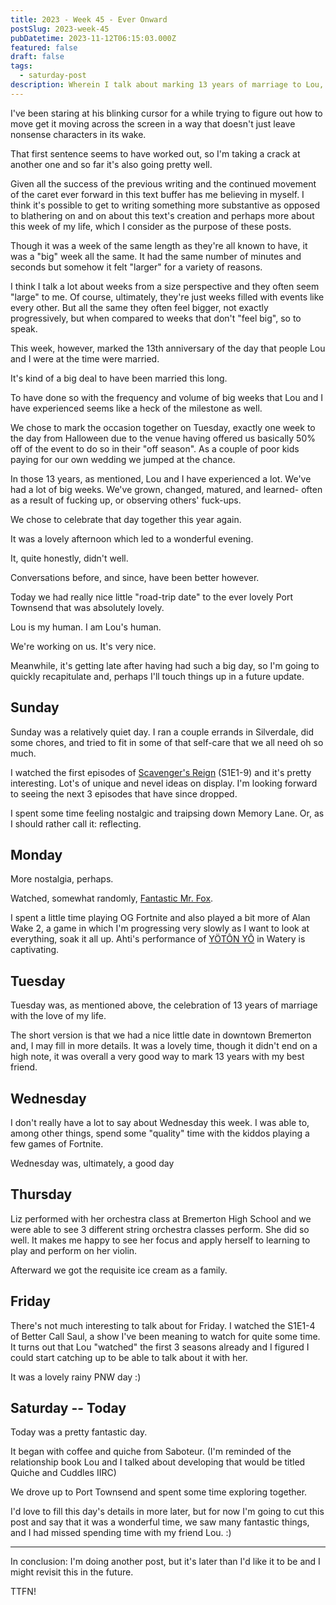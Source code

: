 ```yaml
---
title: 2023 - Week 45 - Ever Onward
postSlug: 2023-week-45
pubDatetime: 2023-11-12T06:15:03.000Z
featured: false
draft: false
tags:
  - saturday-post
description: Wherein I talk about marking 13 years of marriage to Lou, talk about some media consumed, and generally describe the process of the writing this post at the beginning. I think this is rather WIP and I may be back to update it...
---
```


I've been staring at his blinking cursor for a while trying to figure out how to move get it moving across the screen in a way that doesn't just leave nonsense characters in its wake.

That first sentence seems to have worked out, so I'm taking a crack at another one and so far it's also going pretty well.

Given all the success of the previous writing and the continued movement of the caret ever forward in this text buffer has me believing in myself. I think it's possible to get to writing something more substantive as opposed to blathering on and on about this text's creation and perhaps more about this week of my life, which I consider as the purpose of these posts.

Though it was a week of the same length as they're all known to have, it was a "big" week all the same. It had the same number of minutes and seconds but somehow it felt "larger" for a variety of reasons.

I think I talk a lot about weeks from a size perspective and they often seem "large" to me. Of course, ultimately, they're just weeks filled with events like every other. But all the same they often feel bigger, not exactly progressively, but when compared to weeks that don't "feel big", so to speak.

This week, however, marked the 13th anniversary of the day that people Lou and I were at the time were married.

It's kind of a big deal to have been married this long.

To have done so with the frequency and volume of big weeks that Lou and I have experienced seems like a heck of the milestone as well.

We chose to mark the occasion together on Tuesday, exactly one week to the day from Halloween due to the venue having offered us basically 50% off of the event to do so in their "off season". As a couple of poor kids paying for our own wedding we jumped at the chance.

In those 13 years, as mentioned, Lou and I have experienced a lot. We've had a lot of big weeks. We've grown, changed, matured, and learned- often as a result of fucking up, or observing others' fuck-ups.

We chose to celebrate that day together this year again.

It was a lovely afternoon which led to a wonderful evening.

It, quite honestly, didn't well.

Conversations before, and since, have been better however.

Today we had really nice little "road-trip date" to the ever lovely Port Townsend that was absolutely lovely.

Lou is my human. I am Lou's human.

We're working on us. It's very nice.

Meanwhile, it's getting late after having had such a big day, so I'm going to quickly recapitulate and, perhaps I'll touch things up in a future update.

## Sunday

Sunday was a relatively quiet day. I ran a couple errands in Silverdale, did some chores, and tried to fit in some of that self-care that we all need oh so much.

I watched the first episodes of [Scavenger's Reign](https://www.imdb.com/title/tt21056886/) (S1E1-9) and it's pretty interesting. Lot's of unique and nevel ideas on display. I'm looking forward to seeing the next 3 episodes that have since dropped.

I spent some time feeling nostalgic and traipsing down Memory Lane. Or, as I should rather call it: reflecting.

## Monday

More nostalgia, perhaps.

Watched, somewhat randomly, [Fantastic Mr. Fox](https://www.imdb.com/title/tt0432283/).

I spent a little time playing OG Fortnite and also played a bit more of Alan Wake 2, a game in which I'm progressing very slowly as I want to look at everything, soak it all up. Ahti's performance of [YÖTÔN YÕ](https://www.youtube.com/watch?v=UY-QAd-WR8I) in Watery is captivating.

## Tuesday

Tuesday was, as mentioned above, the celebration of 13 years of marriage with the love of my life.

The short version is that we had a nice little date in downtown Bremerton and, I may fill in more details. It was a lovely time, though it didn't end on a high note, it was overall a very good way to mark 13 years with my best friend.

## Wednesday

I don't really have a lot to say about Wednesday this week. I was able to, among other things, spend some "quality" time with the kiddos playing a few games of Fortnite.

Wednesday was, ultimately, a good day

## Thursday

Liz performed with her orchestra class at Bremerton High School and we were able to see 3 different string orchestra classes perform. She did so well. It makes me happy to see her focus and apply herself to learning to play and perform on her violin.

Afterward we got the requisite ice cream as a family.

## Friday

There's not much interesting to talk about for Friday. I watched the S1E1-4 of Better Call Saul, a show I've been meaning to watch for quite some time. It turns out that Lou "watched" the first 3 seasons already and I figured I could start catching up to be able to talk about it with her.

It was a lovely rainy PNW day :)

## Saturday -- Today

Today was a pretty fantastic day.

It began with coffee and quiche from Saboteur. (I'm reminded of the relationship book Lou and I talked about developing that would be titled Quiche and Cuddles IIRC)

We drove up to Port Townsend and spent some time exploring together.

I'd love to fill this day's details in more later, but for now I'm going to cut this post and say that it was a wonderful time, we saw many fantastic things, and I had missed spending time with my friend Lou. :)

---

In conclusion: I'm doing another post, but it's later than I'd like it to be and I might revisit this in the future.

TTFN!
